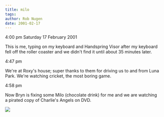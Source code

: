 ```yaml
---
title: milo
tags: 
author: Rob Nugen
date: 2001-02-17
---
```


<p class=date>4:00 pm Saturday 17 February 2001</p>

<p>This is me, typing on my keyboard and Handspring
Visor after my keyboard fell off the roller coaster
and we didn't find it until about 35 minutes later. </p>

<p class=date>4:47 pm</p>

<p>We're at Roxy's house; super thanks to them for
driving us to and from Luna Park.  We're watching
cricket, the most boring game.</p>

<p class=date>4:58 pm</p>

<p>Now Bryn is fixing some Milo (chocolate drink) for
me and we are watching a pirated copy of Charlie's
Angels on DVD.</p>

<p><img src="/images/rob/wL-ROB.gif"/></p>
